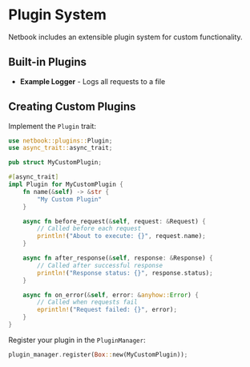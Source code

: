 # Plugin System

Netbook includes an extensible plugin system for custom functionality.

## Built-in Plugins

- **Example Logger** - Logs all requests to a file

## Creating Custom Plugins

Implement the `Plugin` trait:

```rust
use netbook::plugins::Plugin;
use async_trait::async_trait;

pub struct MyCustomPlugin;

#[async_trait]
impl Plugin for MyCustomPlugin {
    fn name(&self) -> &str {
        "My Custom Plugin"
    }

    async fn before_request(&self, request: &Request) {
        // Called before each request
        println!("About to execute: {}", request.name);
    }

    async fn after_response(&self, response: &Response) {
        // Called after successful response
        println!("Response status: {}", response.status);
    }

    async fn on_error(&self, error: &anyhow::Error) {
        // Called when requests fail
        eprintln!("Request failed: {}", error);
    }
}
```

Register your plugin in the `PluginManager`:

```rust
plugin_manager.register(Box::new(MyCustomPlugin));
```